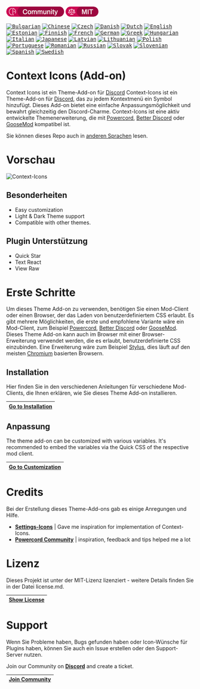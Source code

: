 [![Community](https://raw.githubusercontent.com/CorellanStoma/CorellanStoma/master/shields/community.png)](https://discord.gg/8W8E39Z)
[![License](https://raw.githubusercontent.com/CorellanStoma/CorellanStoma/master/shields/license.png)](https://github.com/CorellanStoma/Context-Icons/blob/main/license)

<kbd>[<img title="Bulgarian" alt="Bulgarian" src="https://corellanstoma.github.io/Assets/languages/bulgarian.png" width="40">](./.github/docs/01-readme/bulgarian.md)</kbd>
<kbd>[<img title="Chinese" alt="Chinese" src="https://corellanstoma.github.io/Assets/languages/chinese.png" width="40">](.github/docs/01-readme/chinese.md)</kbd>
<kbd>[<img title="Czech" alt="Czech" src="https://corellanstoma.github.io/Assets/languages/czech.png" width="40">](.github/docs/01-readme/czech.md)</kbd>
<kbd>[<img title="Danish" alt="Danish" src="https://corellanstoma.github.io/Assets/languages/danish.png" width="40">](.github/docs/01-readme/danish.md)</kbd>
<kbd>[<img title="Dutch" alt="Dutch" src="https://corellanstoma.github.io/Assets/languages/dutch.png" width="40">](.github/docs/01-readme/dutch.md)</kbd>
<kbd>[<img title="English" alt="English" src="https://corellanstoma.github.io/Assets/languages/english.png" width="40">](readme.md)</kbd>
<kbd>[<img title="Estonian" alt="Estonian" src="https://corellanstoma.github.io/Assets/languages/estonian.png" width="40">](.github/docs/01-readme/estonian.md)</kbd>
<kbd>[<img title="Finnish" alt="Finnish" src="https://corellanstoma.github.io/Assets/languages/finnish.png" width="40">](.github/docs/01-readme/finnish.md)</kbd>
<kbd>[<img title="French" alt="French" src="https://corellanstoma.github.io/Assets/languages/french.png" width="40">](.github/docs/01-readme/french.md)</kbd>
<kbd>[<img title="German" alt="German" src="https://corellanstoma.github.io/Assets/languages/german.png" width="40">](.github/docs/01-readme/german.md)</kbd>
<kbd>[<img title="Greek" alt="Greek" src="https://corellanstoma.github.io/Assets/languages/greek.png" width="40">](.github/docs/01-readme/greek.md)</kbd>
<kbd>[<img title="Hungarian" alt="Hungarian" src="https://corellanstoma.github.io/Assets/languages/hungarian.png" width="40">](.github/docs/01-readme/hungarian.md)</kbd>
<kbd>[<img title="Italian" alt="Italian" src="https://corellanstoma.github.io/Assets/languages/italian.png" width="40">](.github/docs/01-readme/italian.md)</kbd>
<kbd>[<img title="Japanese" alt="Japanese" src="https://corellanstoma.github.io/Assets/languages/japanese.png" width="40">](.github/docs/01-readme/japanese.md)</kbd>
<kbd>[<img title="Latvian" alt="Latvian" src="https://corellanstoma.github.io/Assets/languages/latvian.png" width="40">](.github/docs/01-readme/latvian.md)</kbd>
<kbd>[<img title="Lithuanian" alt="Lithuanian" src="https://corellanstoma.github.io/Assets/languages/lithuanian.png" width="40">](.github/docs/01-readme/lithuanian.md)</kbd>
<kbd>[<img title="Polish" alt="Polish" src="https://corellanstoma.github.io/Assets/languages/polish.png" width="40">](.github/docs/01-readme/polish.md)</kbd>
<kbd>[<img title="Portuguese" alt="Portuguese" src="https://corellanstoma.github.io/Assets/languages/portuguese.png" width="40">](.github/docs/01-readme/portuguese.md)</kbd>
<kbd>[<img title="Romanian" alt="Romanian" src="https://corellanstoma.github.io/Assets/languages/romanian.png" width="40">](.github/docs/01-readme/romanian.md)</kbd>
<kbd>[<img title="Russian" alt="Russian" src="https://corellanstoma.github.io/Assets/languages/russian.png" width="40">](.github/docs/01-readme/russian.md)</kbd>
<kbd>[<img title="Slovak" alt="Slovak" src="https://corellanstoma.github.io/Assets/languages/slovak.png" width="40">](.github/docs/01-readme/slovak.md)</kbd>
<kbd>[<img title="Slovenian" alt="Slovenian" src="https://corellanstoma.github.io/Assets/languages/slovenian.png" width="40">](.github/docs/01-readme/slovenian.md)</kbd>
<kbd>[<img title="Spanish" alt="Spanish" src="https://corellanstoma.github.io/Assets/languages/spanish.png" width="40">](.github/docs/.github/docs/01-readme/spanish.md)</kbd>
<kbd>[<img title="Swedish" alt="Swedish" src="https://corellanstoma.github.io/Assets/languages/swedish.png" width="40">](.github/docs/01-readme/swedish.md)</kbd>

# Context Icons (Add-on)

Context Icons ist ein Theme-Add-on für [Discord](https://discord.com) Context-Icons ist ein Theme-Add-on für [Discord](https://discord.com), das zu jedem Kontextmenü ein Symbol hinzufügt. Dieses Add-on bietet eine einfache Anpassungsmöglichkeit und bewahrt gleichzeitig den Discord-Charme. Context-Icons ist eine aktiv entwickelte Themenerweiterung, die mit [Powercord](https://github.com/powercord-org/powercord), [Better Discord](https://github.com/BetterDiscord/BetterDiscord) oder [GooseMod](https://github.com/GooseMod/GooseMod) kompatibel ist.

Sie können dieses Repo auch in [anderen Sprachen](.github/docs/translations.md) lesen.

# Vorschau

![Context-Icons](https://user-images.githubusercontent.com/58918358/132392397-b4bd4368-dafb-48dc-aacb-6a73d12f54c3.png)

## Besonderheiten

* Easy customization
* Light & Dark Theme support
* Compatible with other themes.

## Plugin Unterstützung

* Quick Star
* Text React
* View Raw

# Erste Schritte

Um dieses Theme Add-on zu verwenden, benötigen Sie einen Mod-Client oder einen Browser, der das Laden von benutzerdefiniertem CSS erlaubt. Es gibt mehrere Möglichkeiten, die erste und empfohlene Variante wäre ein Mod-Client, zum Beispiel [Powercord](https://github.com/powercord-org/powercord), [Better Discord](https://github.com/BetterDiscord/BetterDiscord) oder [GooseMod](https://github.com/GooseMod/GooseMod).
Dieses Theme Add-on kann auch im Browser mit einer Browser-Erweiterung verwendet werden, die es erlaubt, benutzerdefinierte CSS einzubinden. Eine Erweiterung wäre zum Beispiel [Stylus](https://github.com/openstyles/stylus), dies läuft auf den meisten [Chromium](https://github.com/chromium/chromium) basierten Browsern.

## Installation

Hier finden Sie in den verschiedenen Anleitungen für verschiedene Mod-Clients, die Ihnen erklären, wie Sie dieses Theme Add-on installieren.

|[Go to Installation](.github/docs/02-installation/english.md)|
|---|

## Anpassung

The theme add-on can be customized with various variables. It's recommended to embed the variables via the Quick CSS of the respective mod client.

|[Go to Customization](.github/docs/03-customizazion/english.md)|
|---|

# Credits

Bei der Erstellung dieses Theme-Add-ons gab es einige Anregungen und Hilfe.

* [**Settings-Icons**](https://github.com/snappercord/Settings-Icons) | Gave me inspiration for implementation of Context-Icons.
* [**Powercord Community**](https://discord.gg/powercord) | inspiration, feedback and tips helped me a lot

# Lizenz

Dieses Projekt ist unter der MIT-Lizenz lizenziert - weitere Details finden Sie in der Datei license.md.

|[Show License](https://github.com/CorellanStoma/Context-Icons/blob/main/license)|
|---|

# Support

Wenn Sie Probleme haben, Bugs gefunden haben oder Icon-Wünsche für Plugins haben, können Sie auch ein Issue erstellen oder den Support-Server nutzen.

Join our Community on [**Discord**](https://discord.com/) and create a ticket.

|[Join Community](https://discord.gg/8W8E39Z)|
|---|
